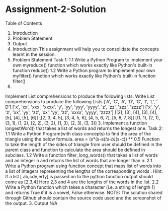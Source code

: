 # Assignment-2-Solution

Table of Contents
1. Introduction
2. Problem Statement
3. Output
1. Introduction
This assignment will help you to consolidate the concepts learnt in the session.
2. Problem Statement
Task 1:
1.1
Write a Python Program to implement your own myreduce() function which works exactly like
Python's built-in function reduce()
1.2
Write a Python program to implement your own myfilter() function which works exactly like
Python's built-in function filter()
2.
Implement List comprehensions to produce the following lists.
Write List comprehensions to produce the following Lists
['A', 'C', 'A', 'D', 'G', 'I', ’L’, ‘ D’]
['x', 'xx', 'xxx', 'xxxx', 'y', 'yy', 'yyy', 'yyyy', 'z', 'zz', 'zzz', 'zzzz']
['x', 'y', 'z', 'xx', 'yy', 'zz', 'xx', 'yy', 'zz', 'xxxx', 'yyyy', 'zzzz']
[[2], [3], [4], [3], [4], [5], [4], [5], [6]]
[[2, 3, 4, 5], [3, 4, 5, 6], [4, 5, 6, 7], [5, 6, 7, 8]]
[(1, 1), (2, 1), (3, 1), (1, 2), (2, 2), (3, 2), (1, 3), (2, 3), (3, 3)]
3.
Implement a function longestWord() that takes a list of words and returns the longest one.
Task 2:
1.1
Write a Python Program(with class concepts) to find the area of the triangle using the below
formula.
area = (s*(s-a)*(s-b)*(s-c)) ** 0.5
Function to take the length of the sides of triangle from user should be defined in the parent
class and function to calculate the area should be defined in subclass.
1.2
Write a function filter_long_words() that takes a list of words and an integer n and returns the list
of words that are longer than n.
2.1
Write a Python program using function concept that maps list of words into a list of integers
representing the lengths of the corresponding words .
Hint: If a list [ ab,cde,erty] is passed on to the python function output should come as [2,3,4]
Here 2,3 and 4 are the lengths of the words in the list.
2.2
Write a Python function which takes a character (i.e. a string of length 1) and returns True if it is
a vowel, False otherwise.
NOTE: The solution shared through Github should contain the source code used and
the screenshot of the output.
3. Output
N/A
